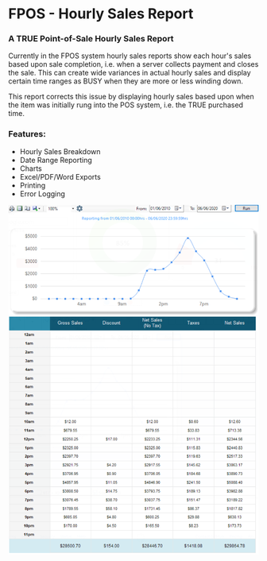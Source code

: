 # FPOS - Hourly Sales Report
### A TRUE Point-of-Sale Hourly Sales Report

Currently in the FPOS system hourly sales reports show each hour's sales based upon sale completion, i.e. when a server collects payment and closes the sale. This can create wide variances in actual hourly sales and display certain time ranges as BUSY when they are more or less winding down. 

This report corrects this issue by displaying hourly sales based upon when the item was initially rung into the POS system, i.e. the TRUE purchased time.

### Features:
- Hourly Sales Breakdown
- Date Range Reporting
- Charts
- Excel/PDF/Word Exports
- Printing
- Error Logging

![Image description](https://github.com/appleton6509/FPOSReports/blob/master/readme1.png)
![Image description](https://github.com/appleton6509/FPOSReports/blob/master/readme2.png)
